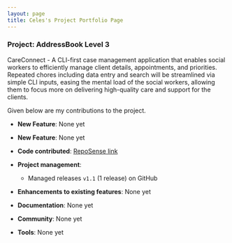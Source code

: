 ```yaml
---
layout: page
title: Celes's Project Portfolio Page
---
```


### Project: AddressBook Level 3

CareConnect - A CLI-first case management application that enables social workers to efficiently manage client details, appointments, and priorities. Repeated chores including data entry and search will be streamlined via simple CLI inputs, easing the mental load of the social workers, allowing them to focus more on delivering high-quality care and support for the clients.

Given below are my contributions to the project.

* **New Feature**: None yet

* **New Feature**: None yet

* **Code contributed**: [RepoSense link](https://nus-cs2103-ay2425s1.github.io/tp-dashboard/?search=&sort=groupTitle&sortWithin=title&timeframe=commit&mergegroup=&groupSelect=groupByRepos&breakdown=true&checkedFileTypes=docs~functional-code~test-code~other&since=2024-09-20&tabOpen=true&tabType=authorship&tabAuthor=celeschai&tabRepo=AY2425S1-CS2103T-W13-2%2Ftp%5Bmaster%5D&authorshipIsMergeGroup=false&authorshipFileTypes=docs&authorshipIsBinaryFileTypeChecked=false&authorshipIsIgnoredFilesChecked=false)

* **Project management**:
    * Managed releases `v1.1` (1 release) on GitHub

* **Enhancements to existing features**: None yet

* **Documentation**: None yet

* **Community**: None yet

* **Tools**: None yet

